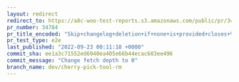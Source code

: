 ```yaml
---
layout: redirect
redirect_to: https://a8c-woo-test-reports.s3.amazonaws.com/public/pr/34784/e2e/index.html
pr_number: 34784
pr_title_encoded: "Skip+changelog+deletion+if+none+is+provided+closes+%2334604"
pr_test_type: e2e
last_published: "2022-09-23 00:11:18 +0000"
commit_sha: ee1a3c71552ed6940ea405e66b44ecac683ee496
commit_message: "Change fetch depth to 0"
branch_name: dev/cherry-pick-tool-rm
---
```

